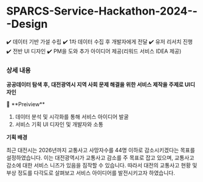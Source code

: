 # SPARCS-Service-Hackathon-2024---Design
✔️ 데이터 기반 가설 수립  ✔️ 1차 데이터 수집 후 개발자에게 전달  ✔️ 유저 리서치 진행  ✔️ 전반 UI 디자인  ✔️ PM을 도와 추가 아이디어 제공(리워드 서비스 IDEA 제공)

### **상세 내용**

**공공데이터 탐색 후, 대전광역시 지역 사회 문제 해결을 위한 서비스 제작을 주제로 UI디자인**

<aside>
👀 **Preiview**

1. 데이터 분석 및 시각화를 통해 서비스 아이디어 발굴
2. 서비스 기획 UI 디자인 및 개발자와 소통
</aside>

**기획 배경**   

최근 대전시는 2026년까지 교통사고 사망자수를 44명 이하로 감소시키겠다는 목표를 설정하였습니다. 이는 대전광역시가 교통사고 감소를 주 목표로 잡고 있으며, 교통사고 감소에 대한 서비스 니즈가 있음을 짐작할 수 있습니다. 따라서 대전의 교통사고 현황 및 부상 정도를 다각도로 살펴보고 서비스 아이디어를 발전시키고자 하였습니다.
